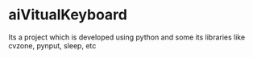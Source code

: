 # aiVitualKeyboard
Its a project which is developed using python and some its libraries like cvzone, pynput, sleep, etc
